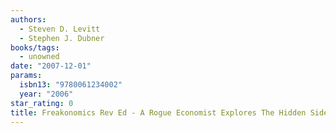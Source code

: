 ```yaml
---
authors:
  - Steven D. Levitt
  - Stephen J. Dubner
books/tags:
  - unowned
date: "2007-12-01"
params:
  isbn13: "9780061234002"
  year: "2006"
star_rating: 0
title: Freakonomics Rev Ed - A Rogue Economist Explores The Hidden Side Of Everything
---
```


<!--more-->
